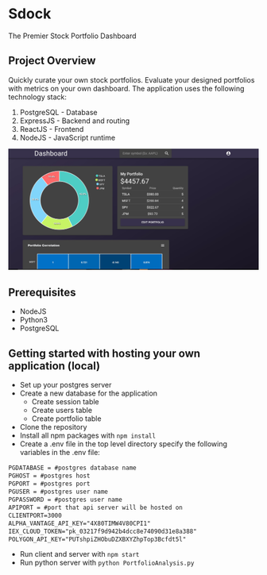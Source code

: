 # Sdock
The Premier Stock Portfolio Dashboard
## Project Overview
Quickly curate your own stock portfolios. Evaluate your designed portfolios with metrics on your own dashboard. The application uses the following technology stack:
1. PostgreSQL - Database
2. ExpressJS - Backend and routing
3. ReactJS - Frontend
4. NodeJS - JavaScript runtime

![dashboard screen 1](/screenshots/dashboard-1.jpg)

## Prerequisites
  - NodeJS
  - Python3
  - PostgreSQL
## Getting started with hosting your own application (local)
- Set up your postgres server
- Create a new database for the application
  * Create session table
  * Create users table
  * Create portfolio table
- Clone the repository
- Install all npm packages with ```npm install```
- Create a .env file in the top level directory
specify the following variables in the .env file:

```
PGDATABASE = #postgres database name 
PGHOST = #postgres host
PGPORT = #postgres port
PGUSER = #postgres user name
PGPASSWORD = #postgres user name
APIPORT = #port that api server will be hosted on 
CLIENTPORT=3000
ALPHA_VANTAGE_API_KEY="4X80TIMW4V80CPI1"
IEX_CLOUD_TOKEN="pk_03217f9d942b4dcc8e74090d31e8a388"
POLYGON_API_KEY="PUTshpiZHObuDZXBXYZhpTop3Bcfdt5l"
```

- Run client and server with ```npm start```
- Run python server with ```python PortfolioAnalysis.py```
